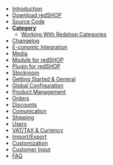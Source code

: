 - [Introduction](chapters/introduccion.md)
- [Download redSHOP](https://github.com/redCOMPONENT-COM/redSHOP/releases)
- [Source Code](https://github.com/redCOMPONENT-COM/redSHOP/)
- [**Category**](chapters/Category/overview-category.md)
    - [Working With Redshop Categories](chapters/category/working-with-redshop-categories.md)
- [Changelog]()
- [E-conomic Integration]()
- [Media]()
- [Module for redSHOP]()
- [Plugin for redSHOP]()
- [Stockroom]()
- [Getting Started & General]()
- [Global Configuration]()
- [Product Management]()
- [Orders]()
- [Discounts]()
- [Comunication]()
- [Shipping]()
- [Users]()
- [VAT/TAX & Currency]()
- [Import/Export]()
- [Customization]()
- [Customer Input]()
- [FAQ]()
